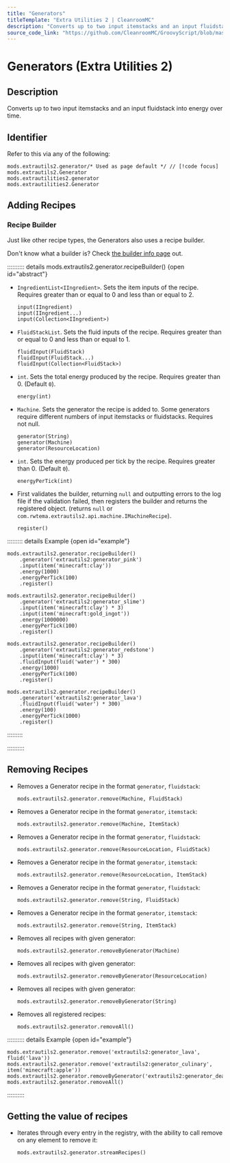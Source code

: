 ```yaml
---
title: "Generators"
titleTemplate: "Extra Utilities 2 | CleanroomMC"
description: "Converts up to two input itemstacks and an input fluidstack into energy over time."
source_code_link: "https://github.com/CleanroomMC/GroovyScript/blob/master/src/main/java/com/cleanroommc/groovyscript/compat/mods/extrautils2/Generator.java"
---
```


# Generators (Extra Utilities 2)

## Description

Converts up to two input itemstacks and an input fluidstack into energy over time.

## Identifier

Refer to this via any of the following:

```groovy:no-line-numbers {1}
mods.extrautils2.generator/* Used as page default */ // [!code focus]
mods.extrautils2.Generator
mods.extrautilities2.generator
mods.extrautilities2.Generator
```


## Adding Recipes

### Recipe Builder

Just like other recipe types, the Generators also uses a recipe builder.

Don't know what a builder is? Check [the builder info page](../../getting_started/builder.md) out.

:::::::::: details mods.extrautils2.generator.recipeBuilder() {open id="abstract"}
- `IngredientList<IIngredient>`. Sets the item inputs of the recipe. Requires greater than or equal to 0 and less than or equal to 2.

    ```groovy:no-line-numbers
    input(IIngredient)
    input(IIngredient...)
    input(Collection<IIngredient>)
    ```

- `FluidStackList`. Sets the fluid inputs of the recipe. Requires greater than or equal to 0 and less than or equal to 1.

    ```groovy:no-line-numbers
    fluidInput(FluidStack)
    fluidInput(FluidStack...)
    fluidInput(Collection<FluidStack>)
    ```

- `int`. Sets the total energy produced by the recipe. Requires greater than 0. (Default `0`).

    ```groovy:no-line-numbers
    energy(int)
    ```

- `Machine`. Sets the generator the recipe is added to. Some generators require different numbers of input itemstacks or fluidstacks. Requires not null.

    ```groovy:no-line-numbers
    generator(String)
    generator(Machine)
    generator(ResourceLocation)
    ```

- `int`. Sets the energy produced per tick by the recipe. Requires greater than 0. (Default `0`).

    ```groovy:no-line-numbers
    energyPerTick(int)
    ```

- First validates the builder, returning `null` and outputting errors to the log file if the validation failed, then registers the builder and returns the registered object. (returns `null` or `com.rwtema.extrautils2.api.machine.IMachineRecipe`).

    ```groovy:no-line-numbers
    register()
    ```

::::::::: details Example {open id="example"}
```groovy:no-line-numbers
mods.extrautils2.generator.recipeBuilder()
    .generator('extrautils2:generator_pink')
    .input(item('minecraft:clay'))
    .energy(1000)
    .energyPerTick(100)
    .register()

mods.extrautils2.generator.recipeBuilder()
    .generator('extrautils2:generator_slime')
    .input(item('minecraft:clay') * 3)
    .input(item('minecraft:gold_ingot'))
    .energy(1000000)
    .energyPerTick(100)
    .register()

mods.extrautils2.generator.recipeBuilder()
    .generator('extrautils2:generator_redstone')
    .input(item('minecraft:clay') * 3)
    .fluidInput(fluid('water') * 300)
    .energy(1000)
    .energyPerTick(100)
    .register()

mods.extrautils2.generator.recipeBuilder()
    .generator('extrautils2:generator_lava')
    .fluidInput(fluid('water') * 300)
    .energy(100)
    .energyPerTick(1000)
    .register()
```

:::::::::

::::::::::

## Removing Recipes

- Removes a Generator recipe in the format `generator`, `fluidstack`:

    ```groovy:no-line-numbers
    mods.extrautils2.generator.remove(Machine, FluidStack)
    ```

- Removes a Generator recipe in the format `generator`, `itemstack`:

    ```groovy:no-line-numbers
    mods.extrautils2.generator.remove(Machine, ItemStack)
    ```

- Removes a Generator recipe in the format `generator`, `fluidstack`:

    ```groovy:no-line-numbers
    mods.extrautils2.generator.remove(ResourceLocation, FluidStack)
    ```

- Removes a Generator recipe in the format `generator`, `itemstack`:

    ```groovy:no-line-numbers
    mods.extrautils2.generator.remove(ResourceLocation, ItemStack)
    ```

- Removes a Generator recipe in the format `generator`, `fluidstack`:

    ```groovy:no-line-numbers
    mods.extrautils2.generator.remove(String, FluidStack)
    ```

- Removes a Generator recipe in the format `generator`, `itemstack`:

    ```groovy:no-line-numbers
    mods.extrautils2.generator.remove(String, ItemStack)
    ```

- Removes all recipes with given generator:

    ```groovy:no-line-numbers
    mods.extrautils2.generator.removeByGenerator(Machine)
    ```

- Removes all recipes with given generator:

    ```groovy:no-line-numbers
    mods.extrautils2.generator.removeByGenerator(ResourceLocation)
    ```

- Removes all recipes with given generator:

    ```groovy:no-line-numbers
    mods.extrautils2.generator.removeByGenerator(String)
    ```

- Removes all registered recipes:

    ```groovy:no-line-numbers
    mods.extrautils2.generator.removeAll()
    ```

:::::::::: details Example {open id="example"}
```groovy:no-line-numbers
mods.extrautils2.generator.remove('extrautils2:generator_lava', fluid('lava'))
mods.extrautils2.generator.remove('extrautils2:generator_culinary', item('minecraft:apple'))
mods.extrautils2.generator.removeByGenerator('extrautils2:generator_death')
mods.extrautils2.generator.removeAll()
```

::::::::::

## Getting the value of recipes

- Iterates through every entry in the registry, with the ability to call remove on any element to remove it:

    ```groovy:no-line-numbers
    mods.extrautils2.generator.streamRecipes()
    ```
